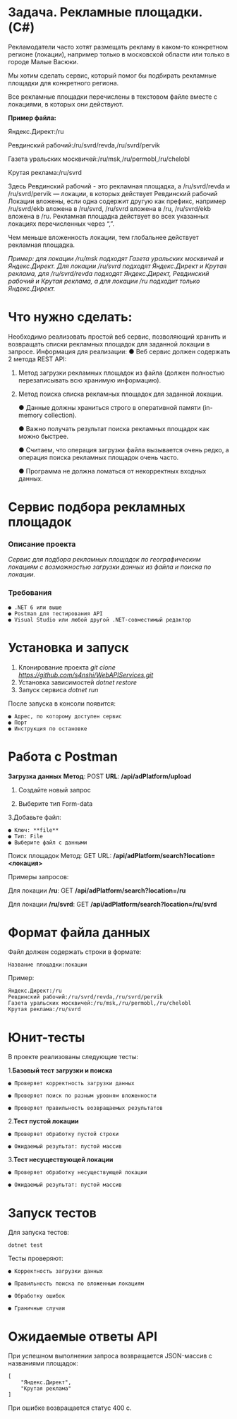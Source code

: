#  **Задача. Рекламные площадки. (C#)**

Рекламодатели часто хотят размещать рекламу в каком-то конкретном регионе (локации), например только в московской области или только в городе Малые Васюки.

Мы хотим сделать сервис, который помог бы подбирать рекламные площадки для
конкретного региона.

Все рекламные площадки перечислены в текстовом файле вместе с локациями, в которых они действуют.

**Пример файла:**

Яндекс.Директ:/ru 

Ревдинский рабочий:/ru/svrd/revda,/ru/svrd/pervik 

Газета уральских москвичей:/ru/msk,/ru/permobl,/ru/chelobl 

Крутая реклама:/ru/svrd

Здесь Ревдинский рабочий - это рекламная площадка, a /ru/svrd/revda и /ru/svrd/pervik — локации, в которых действует Ревдинский рабочий Локации вложены, если одна содержит другую как префикс, например /ru/svrd/ekb вложена в /ru/svrd, /ru/svrd вложена в /ru, /ru/svrd/ekb вложена в /ru.
Рекламная площадка действует во всех указанных локациях перечисленных через “,”.

Чем меньше вложенность локации, тем глобальнее действует рекламная площадка.

_Пример: для локации /ru/msk подходят Газета уральских москвичей и Яндекс.Директ.
Для локации /ru/svrd подходят Яндекс.Директ и Крутая реклама, для /ru/svrd/revda
подходят Яндекс.Директ, Ревдинский рабочий и Крутая реклама, а для локации /ru
подходит только Яндекс.Директ._
#  **Что нужно сделать:**

Необходимо реализовать простой веб сервис, позволяющий хранить и возвращать
списки рекламных площадок для заданной локации в запросе.
Информация для реализации:
● Веб сервис должен содержать 2 метода REST API:
1. Метод загрузки рекламных площадок из файла (должен полностью
перезаписывать всю хранимую информацию).

2. Метод поиска списка рекламных площадок для заданной локации.
   
    ● Данные должны храниться строго в оперативной памяти (in-memory collection).

    ● Важно получать результат поиска рекламных площадок как можно быстрее.

    ● Считаем, что операция загрузки файла вызывается очень редко, а операция
поиска рекламных площадок очень часто.

    ● Программа не должна ломаться от некорректных входных данных.

#  **Сервис подбора рекламных площадок**
### **Описание проекта**
_Сервис для подбора рекламных площадок по географическим локациям с возможностью загрузки данных из файла и поиска по локации._

###  **Требования**
    ● .NET 6 или выше
    ● Postman для тестирования API
    ● Visual Studio или любой другой .NET-совместимый редактор

#  **Установка и запуск**
1. Клонирование проекта
_git clone https://github.com/s4nshi/WebAPIServices.git_
3. Установка зависимостей
_dotnet restore_
4. Запуск сервиса
_dotnet run_

После запуска в консоли появится:

    ● Адрес, по которому доступен сервис
    ● Порт
    ● Инструкция по остановке

#  **Работа с Postman**
**Загрузка данных**
**Метод**: POST
**URL**: **/api/adPlatform/upload**

1. Создайте новый запрос

2. Выберите тип Form-data

3.Добавьте файл:

    ● Ключ: **file**
    ● Тип: File
    ● Выберите файл с данными

Поиск площадок
Метод: GET
URL: **/api/adPlatform/search?location=<локация>**

Примеры запросов:

Для локации **/ru**: GET **/api/adPlatform/search?location=/ru**

Для локации **/ru/svrd**: GET **/api/adPlatform/search?location=/ru/svrd**

#  **Формат файла данных**
Файл должен содержать строки в формате:

    Название площадки:локации
    
Пример:

    Яндекс.Директ:/ru
    Ревдинский рабочий:/ru/svrd/revda,/ru/svrd/pervik
    Газета уральских москвичей:/ru/msk,/ru/permobl,/ru/chelobl
    Крутая реклама:/ru/svrd

#  **Юнит-тесты**
В проекте реализованы следующие тесты:

1.**Базовый тест загрузки и поиска**

    ● Проверяет корректность загрузки данных

    ● Проверяет поиск по разным уровням вложенности

    ● Проверяет правильность возвращаемых результатов

2.**Тест пустой локации**

    ● Проверяет обработку пустой строки

    ● Ожидаемый результат: пустой массив

3.**Тест несуществующей локации**

    ● Проверяет обработку несуществующей локации

    ● Ожидаемый результат: пустой массив

#  **Запуск тестов**
Для запуска тестов:

    dotnet test
    
Тесты проверяют:

    ● Корректность загрузки данных

    ● Правильность поиска по вложенным локациям

    ● Обработку ошибок

    ● Граничные случаи

#  **Ожидаемые ответы API**
При успешном выполнении запроса возвращается JSON-массив с названиями площадок:

    [
        "Яндекс.Директ",
        "Крутая реклама"
    ]
При ошибке возвращается статус 400 с.
